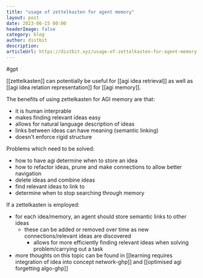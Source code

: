 ```yaml
---
title: "usage of zettelkasten for agent memory"
layout: post
date: 2023-06-15 00:00
headerImage: false
category: blog
author: distbit
description:
articleUrl: https://distbit.xyz/usage-of-zettelkasten-for-agent-memory
---
```


#gpt 

[[zettelkasten]] can potentially be useful for [[agi idea retrieval]] as well as [[agi idea relation representation]] for [[agi memory]].

The benefits of using zettelkasten for AGI memory are that:
- it is human interprable
- makes finding relevant ideas easy
- allows for natural language description of ideas
- links between ideas can have meaning (semantic linking)
- doesn't enforce rigid structure

Problems which need to be solved:
- how to have agi determine when to store an idea
- how to refactor ideas, prune and make connections to allow better navigation
- delete ideas and combine ideas
- find relevant ideas to link to
- determine when to stop searching through memory

If a zettelkasten is employed:
- for each idea/memory, an agent should store semantic links to other ideas
	- these can be added or removed over time as new connections/relevant ideas are discovered
		- allows for more efficiently finding relevant ideas when solving problem/carrying out a task
- more thoughts on this topic can be found in [[learning requires integration of idea into concept network-ghp]] and [[optimised agi forgetting algo-ghp]]